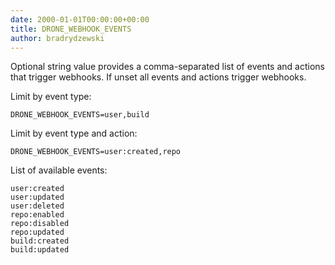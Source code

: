 ```yaml
---
date: 2000-01-01T00:00:00+00:00
title: DRONE_WEBHOOK_EVENTS
author: bradrydzewski
---
```


Optional string value provides a comma-separated list of events and actions that trigger webhooks. If unset all events and actions trigger webhooks.

Limit by event type:

```
DRONE_WEBHOOK_EVENTS=user,build
```

Limit by event type and action:

```
DRONE_WEBHOOK_EVENTS=user:created,repo
```

List of available events:

```
user:created
user:updated
user:deleted
repo:enabled
repo:disabled
repo:updated
build:created
build:updated
```